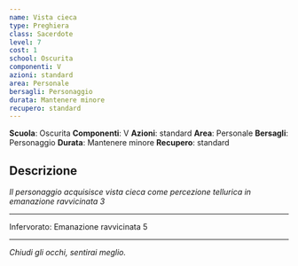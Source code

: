 ```yaml
---
name: Vista cieca
type: Preghiera
class: Sacerdote
level: 7
cost: 1
school: Oscurita
componenti: V
azioni: standard
area: Personale
bersagli: Personaggio
durata: Mantenere minore
recupero: standard
---
```

**Scuola**: Oscurita
**Componenti**: V
**Azioni**: standard
**Area**: Personale
**Bersagli**: Personaggio
**Durata**: Mantenere minore
**Recupero**: standard

**Descrizione**
-

*Il personaggio acquisisce vista cieca come percezione tellurica in emanazione ravvicinata 3*

---

Infervorato: Emanazione ravvicinata 5

---

*Chiudi gli occhi, sentirai meglio.*